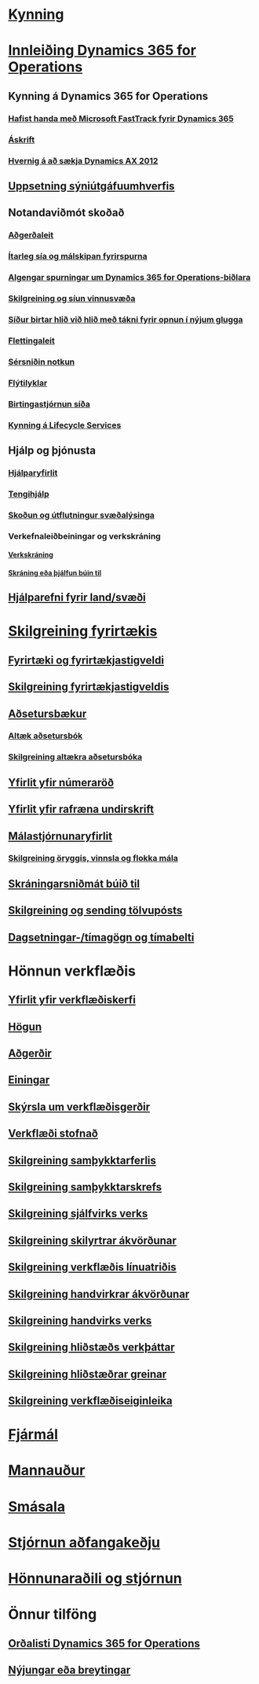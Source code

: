 # [Kynning](index.md)

# [Innleiðing Dynamics 365 for Operations](get-started/onboarding-home.md)
## Kynning á Dynamics 365 for Operations
### [Hafist handa með Microsoft FastTrack fyrir Dynamics 365](get-started/fasttrack-dynamics-365-overview.md)
### [Áskrift](/dynamics365/operations/dev-itpro/dev-tools/sign-up-preview-subscription?toc=/dynamics365/operations/toc.json)
### [Hvernig á að sækja Dynamics AX 2012](/dynamics365/operations/dev-itpro/deployment/csp-download-customersource?toc=/dynamics365/operations/toc.json)
## [Uppsetning sýniútgáfuumhverfis](/dynamics365/operations/dev-itpro/deployment/deploy-demo-environment?toc=/dynamics365/operations/toc.json)

## Notandaviðmót skoðað
### [Aðgerðaleit](get-started/action-search.md)
### [Ítarleg sía og málskipan fyrirspurna](get-started/advanced-filtering-query-options.md)
### [Algengar spurningar um Dynamics 365 for Operations-biðlara](get-started/client-faq.md)
### [Skilgreining og síun vinnusvæða](get-started/configure-filter-workspaces.md)
### [Síður birtar hlið við hlið með tákni fyrir opnun í nýjum glugga](get-started/display-pages-side-by-side.md)
### [Flettingaleit](get-started/navigation-search.md)
### [Sérsniðin notkun](get-started/personalize-user-experience.md)
### [Flýtilyklar](get-started/shortcut-keys.md)
### [Birtingastjórnun síða](get-started/window-management.md)
### [Kynning á Lifecycle Services](/dynamics365/operations/dev-itpro/lifecycle-services/lcs-works-lcs?toc=/dynamics365/operations/toc.json)

## Hjálp og þjónusta
### [Hjálparyfirlit](/dynamics365/operations/dev-itpro/get-started/help-overview?toc=/dynamics365/operations/toc.json)
### [Tengihjálp](/dynamics365/operations/dev-itpro/get-started/help-connect?toc=/dynamics365/operations/toc.json)
### [Skoðun og útflutningur svæðalýsinga](get-started/view-export-field-descriptions.md)

### Verkefnaleiðbeiningar og verkskráning
#### [Verkskráning](/dynamics365/operations/dev-itpro/user-interface/task-recorder?toc=/dynamics365/operations/toc.json)
#### [Skráning eða þjálfun búin til](/dynamics365/operations/dev-itpro/user-interface/task-recorder?toc=/dynamics365/operations/toc.json)

## [Hjálparefni fyrir land/svæði](/dynamics365/operations/dev-itpro/lcs-solutions/country-region?toc=/dynamics365/operations/toc.json)

# [Skilgreining fyrirtækis](organization-administration/organization-administration-home-page.md)
## [Fyrirtæki og fyrirtækjastigveldi](organization-administration/organizations-organizational-hierarchies.md)
## [Skilgreining fyrirtækjastigveldis](organization-administration/plan-organizational-hierarchy.md)
## [Aðsetursbækur](organization-administration/qa-address-books.md)
### [Altæk aðsetursbók](organization-administration/overview-global-address-book.md)
### [Skilgreining altækra aðsetursbóka](organization-administration/plan-configuration-global-address-book-additional-address-books.md)
## [Yfirlit yfir númeraröð](organization-administration/number-sequence-overview.md)
## [Yfirlit yfir rafræna undirskrift](organization-administration/electronic-signature-overview.md)
## [Málastjórnunaryfirlit](organization-administration/cases.md)
### [Skilgreining öryggis, vinnsla og flokka mála](organization-administration/plan-case-management.md)
## [Skráningarsniðmát búið til](organization-administration/record-templates.md)
## [Skilgreining og sending tölvupósts](organization-administration/configure-email.md)
## [Dagsetningar-/tímagögn og tímabelti](organization-administration/date-time-zones.md)

# Hönnun verkflæðis
## [Yfirlit yfir verkflæðiskerfi](organization-administration/overview-workflow-system.md)
## [Högun](organization-administration/workflow-system-architecture.md)
## [Aðgerðir](organization-administration/workflow-actions.md)
## [Einingar](organization-administration/workflow-elements.md)
## [Skýrsla um verkflæðisgerðir](organization-administration/workflow-types-report.md)
## [Verkflæði stofnað](organization-administration/create-workflow.md)
## [Skilgreining samþykktarferlis](organization-administration/configure-approval-process-workflow.md)
## [Skilgreining samþykktarskrefs](organization-administration/configure-approval-step-workflow.md)
## [Skilgreining sjálfvirks verks](organization-administration/configure-automated-task-workflow.md)
## [Skilgreining skilyrtrar ákvörðunar](organization-administration/configure-conditional-decision-workflow.md)
## [Skilgreining verkflæðis línuatriðis](organization-administration/configure-line-item-workflow.md)
## [Skilgreining handvirkrar ákvörðunar](organization-administration/configure-manual-decision-workflow.md)
## [Skilgreining handvirks verks](organization-administration/configure-manual-task-workflow.md)
## [Skilgreining hliðstæðs verkþáttar](organization-administration/configure-parallel-activity-workflow.md)
## [Skilgreining hliðstæðrar greinar](organization-administration/configure-parallel-branch-workflow.md)
## [Skilgreining verkflæðiseiginleika](organization-administration/configure-workflow-properties.md)

# [Fjármál](/dynamics365/operations/financials/index)

# [Mannauður](/dynamics365/operations/human-resources/index)

# [Smásala](/dynamics365/operations/retail/index)

# [Stjórnun aðfangakeðju](/dynamics365/operations/supply-chain/index)

# [Hönnunaraðili og stjórnun](/dynamics365/operations/dev-itpro/index)

# Önnur tilföng
## [Orðalisti Dynamics 365 for Operations](get-started/glossary.md)
## [Nýjungar eða breytingar](/dynamics365/operations/dev-itpro/get-started/whats-new-changed?toc=/dynamics365/operations/toc.json)

